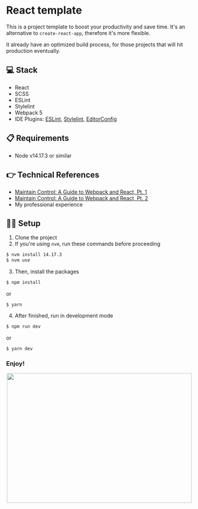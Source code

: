 # React template

This is a project template to boost your productivity and save time. It's an alternative to `create-react-app`, therefore it's more flexible.

It already have an optimized build process, for those projects that will hit production eventually.

## 💻 Stack

- React
- SCSS
- ESLint
- Stylelint
- Webpack 5
- IDE Plugins: [ESLint](https://marketplace.visualstudio.com/items?itemName=dbaeumer.vscode-eslint), [Stylelint](https://marketplace.visualstudio.com/items?itemName=stylelint.vscode-stylelint), [EditorConfig](https://marketplace.visualstudio.com/items?itemName=EditorConfig.EditorConfig)

## 📋 Requirements
- Node v14.17.3 or similar

## 👉 Technical References

- [Maintain Control: A Guide to Webpack and React, Pt. 1](https://www.toptal.com/react/webpack-react-tutorial-pt-1)
- [Maintain Control: A Guide to Webpack and React, Pt. 2](https://www.toptal.com/react/webpack-config-tutorial-pt-2) 
- My professional experience

## 👨‍💻 Setup

1. Clone the project
2. If you're using `nvm`, run these commands before proceeding
```bash
$ nvm install 14.17.3
$ nvm use
```
3. Then, install the packages
```bash
$ npm install
```
or
```
$ yarn
```
4. After finished, run in development mode
```bash
$ npm run dev
```
or
```
$ yarn dev
```

### Enjoy!

<div style="text-align: center">
    <img src="https://media.giphy.com/media/pa37AAGzKXoek/giphy.gif" width="500" height="350">
</div>
